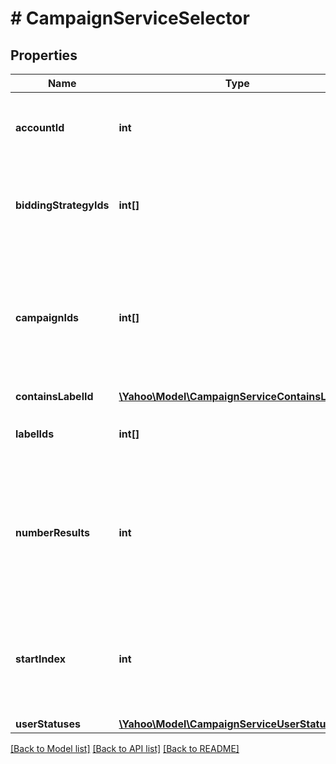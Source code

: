 # # CampaignServiceSelector

## Properties

Name | Type | Description | Notes
------------ | ------------- | ------------- | -------------
**accountId** | **int** | &lt;div lang&#x3D;\&quot;ja\&quot;&gt;検索条件：アカウントIDです。&lt;/div&gt;&lt;div lang&#x3D;\&quot;en\&quot;&gt;Search condition: Account ID.&lt;/div&gt; | 
**biddingStrategyIds** | **int[]** | &lt;div lang&#x3D;\&quot;ja\&quot;&gt;検索条件：自動入札IDです。&lt;/div&gt;&lt;div lang&#x3D;\&quot;en\&quot;&gt;Search condition: Auto Bidding ID.&lt;/div&gt; | [optional] 
**campaignIds** | **int[]** | &lt;div lang&#x3D;\&quot;ja\&quot;&gt;検索条件：キャンペーンIDです。&lt;br&gt;※指定しない場合は、フィルタ条件に すべてのキャンペーンが含まれます。&lt;/div&gt;&lt;div lang&#x3D;\&quot;en\&quot;&gt;Search condition: Campaign ID&lt;br&gt;* All campaign will return, if no campaign are not specified.&lt;/div&gt; | [optional] 
**containsLabelId** | [**\Yahoo\Model\CampaignServiceContainsLabelId**](CampaignServiceContainsLabelId.md) |  | [optional] 
**labelIds** | **int[]** | &lt;div lang&#x3D;\&quot;ja\&quot;&gt;検索条件：ラベルIDです。&lt;/div&gt;&lt;div lang&#x3D;\&quot;en\&quot;&gt;Search condition: Label ID.&lt;/div&gt; | [optional] 
**numberResults** | **int** | &lt;div lang&#x3D;\&quot;ja\&quot;&gt;ページの最大件数です。このフィールドは、1以上を指定する必要があります。&lt;/div&gt;&lt;div lang&#x3D;\&quot;en\&quot;&gt;Maximum number of results to return in this page. This field must be greater than or equal to 1. Also see Entity Limits per operation.&lt;/div&gt; | [optional] [default to 500]
**startIndex** | **int** | &lt;div lang&#x3D;\&quot;ja\&quot;&gt;ページの先頭のインデックスです。このフィールドは、1以上を指定する必要があります。&lt;/div&gt;&lt;div lang&#x3D;\&quot;en\&quot;&gt;Index of the first result to return in this page. This field must be greater than or equal to 1.&lt;/div&gt; | [optional] [default to 1]
**userStatuses** | [**\Yahoo\Model\CampaignServiceUserStatus[]**](CampaignServiceUserStatus.md) |  | [optional] 

[[Back to Model list]](../../README.md#documentation-for-models) [[Back to API list]](../../README.md#documentation-for-api-endpoints) [[Back to README]](../../README.md)


